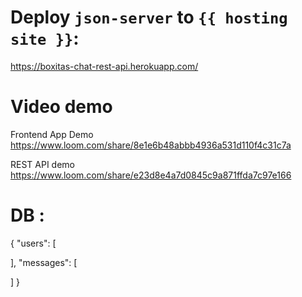 # Deploy `json-server` to `{{ hosting site }}`:
https://boxitas-chat-rest-api.herokuapp.com/

# Video demo
Frontend App Demo
https://www.loom.com/share/8e1e6b48abbb4936a531d110f4c31c7a

REST API demo
https://www.loom.com/share/e23d8e4a7d0845c9a871ffda7c97e166

# DB :
{
  "users": [
   
  ],
  "messages": [
    
  ]
}